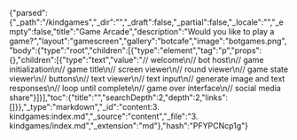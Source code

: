 {"parsed":{"_path":"/kindgames","_dir":"","_draft":false,"_partial":false,"_locale":"","_empty":false,"title":"Game Arcade","description":"Would you like to play a game?","layout":"gamescreen","gallery":"botcafe","image":"botgames.png","body":{"type":"root","children":[{"type":"element","tag":"p","props":{},"children":[{"type":"text","value":"// welcome\n// bot host\n// game initialization\n// game title\n// screen viewer\n// round viewer\n// game state viewer\n// buttons\n// text viewer\n// text input\n// generate image and text responses\n// loop until complete\n// game over interface\n// social media share"}]}],"toc":{"title":"","searchDepth":2,"depth":2,"links":[]}},"_type":"markdown","_id":"content:3. kindgames:index.md","_source":"content","_file":"3. kindgames/index.md","_extension":"md"},"hash":"PFYPCNcp1g"}